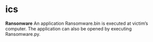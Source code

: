 # ics

**Ransonware**
An application Ransomware.bin is executed at victim’s computer.  The application  can also be opened by executing Ransomware.py.

